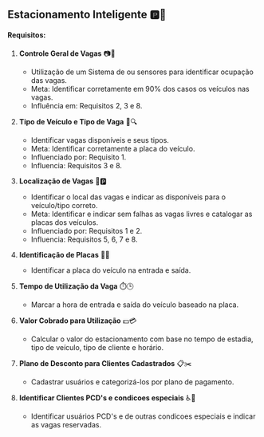 ## Estacionamento Inteligente 🅿️🚗

#### Requisitos:

1. **Controle Geral de Vagas** 📷🚦
   - Utilização de um Sistema de  ou sensores para identificar ocupação das vagas.
   - Meta: Identificar corretamente em 90% dos casos os veículos nas vagas.
   - Influência em: Requisitos 2, 3 e 8.

2. **Tipo de Veículo e Tipo de Vaga** 🚙🔍
   - Identificar vagas disponíveis e seus tipos.
   - Meta: Identificar corretamente a placa do veículo.
   - Influenciado por: Requisito 1.
   - Influencia: Requisitos 3 e 8.

3. **Localização de Vagas** 📍🅿️
   - Identificar o local das vagas e indicar as disponíveis para o veículo/tipo correto.
   - Meta: Identificar e indicar sem falhas as vagas livres e catalogar as placas dos veículos.
   - Influenciado por: Requisitos 1 e 2.
   - Influencia: Requisitos 5, 6, 7 e 8.

4. **Identificação de Placas** 🚗🔢
   - Identificar a placa do veículo na entrada e saída.

5. **Tempo de Utilização da Vaga** ⏱️🕒
   - Marcar a hora de entrada e saída do veículo baseado na placa.

6. **Valor Cobrado para Utilização** 💵💳
   - Calcular o valor do estacionamento com base no tempo de estadia, tipo de veículo, tipo de cliente e horário.

7. **Plano de Desconto para Clientes Cadastrados** 📋✂️
   - Cadastrar usuários e categorizá-los por plano de pagamento.

8. **Identificar Clientes PCD's e condicoes especiais** ♿👤
   - Identificar usuários PCD's e de outras condicoes especiais e indicar as vagas reservadas.
